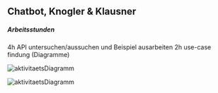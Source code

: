 ## Chatbot, Knogler & Klausner

##### Arbeitsstunden

4h API untersuchen/aussuchen und Beispiel ausarbeiten
2h use-case findung (Diagramme)

![aktivitaetsDiagramm](/Users/flo/Documents/SCHOOL/3AHITM/ITP-STUETZ/Chatbot/charts/use-case-diagram.jpeg)





![aktivitaetsDiagramm](/Users/flo/Documents/SCHOOL/3AHITM/ITP-STUETZ/Chatbot/charts/aktivitaetsDiagramm.jpg)